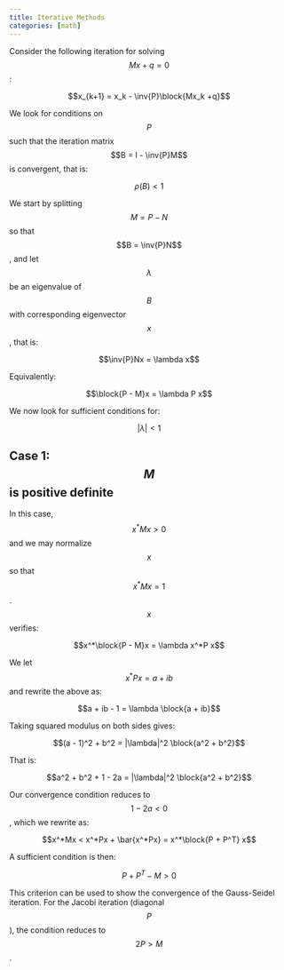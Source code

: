 ```yaml
---
title: Iterative Methods
categories: [math]
---
```


Consider the following iteration for solving $$Mx + q = 0$$:

$$x_{k+1} = x_k - \inv{P}\block{Mx_k +q}$$

We look for conditions on $$P$$ such that the iteration matrix $$B =
I - \inv{P}M$$ is convergent, that is:

$$\rho(B) < 1$$

We start by splitting $$M = P - N$$ so that $$B = \inv{P}N$$, and let
$$\lambda$$ be an eigenvalue of $$B$$ with corresponding eigenvector
$$x$$, that is:

$$\inv{P}Nx = \lambda x$$

Equivalently:

$$\block{P - M}x = \lambda P x$$

We now look for sufficient conditions for:

$$|\lambda| < 1$$

## Case 1: $$M$$ is positive definite

In this case, $$x^*Mx >0$$ and we may normalize $$x$$ so that $$x^*Mx
= 1$$. $$x$$ verifies:

$$x^*\block{P - M}x = \lambda x^*P x$$

We let $$x^*Px = a + ib$$ and rewrite the above as:

$$a + ib - 1 = \lambda \block{a + ib}$$

Taking squared modulus on both sides gives:

$$(a - 1)^2 + b^2 = |\lambda|^2 \block{a^2 + b^2}$$

That is:

$$a^2 + b^2 + 1 - 2a = |\lambda|^2 \block{a^2 + b^2}$$

Our convergence condition reduces to $$1 - 2a < 0$$, which we rewrite
as:

$$x^*Mx < x^*Px + \bar{x^*Px} = x^*\block{P + P^T} x$$

A sufficient condition is then:

$$ P + P^T - M > 0 $$

This criterion can be used to show the convergence of the Gauss-Seidel
iteration. For the Jacobi iteration (diagonal $$P$$), the condition
reduces to $$2P > M$$.




